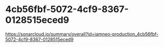 # 4cb56fbf-5072-4cf9-8367-0128515eced9
https://sonarcloud.io/summary/overall?id=iamneo-production_4cb56fbf-5072-4cf9-8367-0128515eced9

